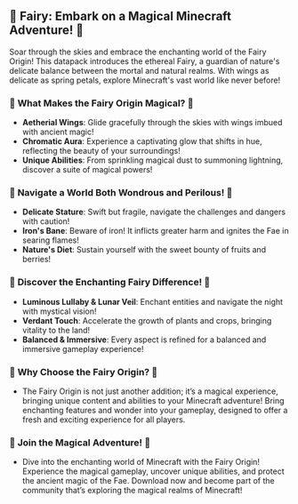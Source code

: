 ## 🧚 **Fairy: Embark on a Magical Minecraft Adventure!** 🧚

Soar through the skies and embrace the enchanting world of the Fairy Origin! This datapack introduces the ethereal Fairy, a guardian of nature's delicate balance between the mortal and natural realms. With wings as delicate as spring petals, explore Minecraft's vast world like never before!

### 🌸 **What Makes the Fairy Origin Magical?** 🌸
- **Aetherial Wings**: Glide gracefully through the skies with wings imbued with ancient magic!
- **Chromatic Aura**: Experience a captivating glow that shifts in hue, reflecting the beauty of your surroundings!
- **Unique Abilities**: From sprinkling magical dust to summoning lightning, discover a suite of magical powers!

### 🌟 **Navigate a World Both Wondrous and Perilous!** 🌟
- **Delicate Stature**: Swift but fragile, navigate the challenges and dangers with caution!
- **Iron's Bane**: Beware of iron! It inflicts greater harm and ignites the Fae in searing flames!
- **Nature's Diet**: Sustain yourself with the sweet bounty of fruits and berries!

### 🍃 **Discover the Enchanting Fairy Difference!** 🍃
- **Luminous Lullaby & Lunar Veil**: Enchant entities and navigate the night with mystical vision!
- **Verdant Touch**: Accelerate the growth of plants and crops, bringing vitality to the land!
- **Balanced & Immersive**: Every aspect is refined for a balanced and immersive gameplay experience!

### 💫 **Why Choose the Fairy Origin?** 💫
- The Fairy Origin is not just another addition; it’s a magical experience, bringing unique content and abilities to your Minecraft adventure! Bring enchanting features and wonder into your gameplay, designed to offer a fresh and exciting experience for all players.

### 🌈 **Join the Magical Adventure!** 🌈
- Dive into the enchanting world of Minecraft with the Fairy Origin! Experience the magical gameplay, uncover unique abilities, and protect the ancient magic of the Fae. Download now and become part of the community that’s exploring the magical realms of Minecraft!
